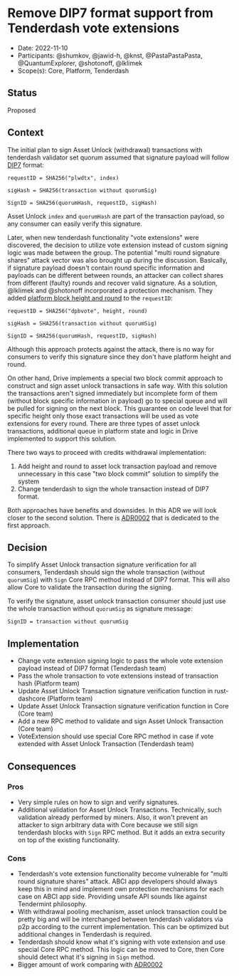 # Remove DIP7 format support from Tenderdash vote extensions

* Date: 2022-11-10
* Participants: @shumkov, @jawid-h, @knst, @PastaPastaPasta, @QuantumExplorer, @shotonoff, @lklimek
* Scope(s): Core, Platform, Tenderdash

## Status

Proposed

## Context

The initial plan to sign Asset Unlock (withdrawal) transactions with tenderdash validator
set quorum assumed that signature payload will follow [DIP7](https://github.com/dashpay/dips/blob/master/dip-0007.md) format:
```
requestID = SHA256("plwdtx", index)

sigHash = SHA256(transaction without quorumSig)

SignID = SHA256(quorumHash, requestID, sigHash)
```

Asset Unlock `index` and `quorumHash` are part of the transaction payload, so any consumer can easily
verify this signature.

Later, when new tenderdash functionality "vote extensions" were discovered, the decision to utilize vote extension
instead of custom signing logic was made between the group. The potential "multi round signature shares"
attack vector was also brought up during the discussion. Basically, if signature payload doesn't contain round specific
information and payloads can be different between rounds, an attacker can collect shares from different (faulty) rounds
and recover valid signature. As a solution, @lklimek and @shotonoff incorporated a protection mechanism.
They added [platform block height and round](https://github.com/dashpay/tenderdash/blob/dca73910c74bb8b80605e66b4a4b3a9c36c02e80/types/vote.go#L464) to the `requestID`:

```
requestID = SHA256("dpbvote", height, round)

sigHash = SHA256(transaction without quorumSig)

SignID = SHA256(quorumHash, requestID, sigHash)
```

Although this approach protects against the attack, there is no way for consumers to verify this signature
since they don't have platform height and round.

On other hand, Drive implements a special two block commit approach to construct and sign asset unlock transactions in safe way.
With this solution the transactions aren't signed immediately but incomplete form of them (without block specific information in payload)
go to special queue and will be pulled for signing on the next block. This guarantee on code level that for specific height only those
exact transactions will be used as vote extensions for every round. There are three types of asset unlock transactions, additional queue
in platform state and logic in Drive implemented to support this solution.

There two ways to proceed with credits withdrawal implementation:
1. Add height and round to asset lock transaction payload and remove unnecessary in this case "two block commit" solution to simplify the system
2. Change tenderdash to sign the whole transaction instead of DIP7 format.

Both approaches have benefits and downsides. In this ADR we will look closer to the second solution.
There is [ADR0002](./adr-0002-height-and-round-in-unlock-tx-payload.md) that is dedicated to the first approach. 

## Decision

To simplify Asset Unlock transaction signature verification for all consumers, Tenderdash should sign the whole transaction (without `quorumSig`)
with `Sign` Core RPC method instead of DIP7 format. This will also allow Core to validate the transaction during the signing.

To verify the signature, asset unlock transaction consumer should just use the whole transaction without `quorumSig` as signature message:

```
SignID = transaction without quorumSig
```

## Implementation

* Change vote extension signing logic to pass the whole vote extension payload instead of DIP7 format (Tenderdash team)
* Pass the whole transaction to vote extensions instead of transaction hash (Platform team)
* Update Asset Unlock Transaction signature verification function in rust-dashcore (Platform team)
* Update Asset Unlock Transaction signature verification function in Core (Core team)
* Add a new RPC method to validate and sign Asset Unlock Transaction (Core team)
* VoteExtension should use special Core RPC method in case if vote extended with Asset Unlock Transaction (Tenderdash team)

## Consequences

### Pros

* Very simple rules on how to sign and verify signatures.
* Additional validation for Asset Unlock Transactions. Technically, such validation already performed by miners. Also, it won't
  prevent an attacker to sign arbitrary data with Core because we still sign tenderdash blocks with `Sign` RPC method. But it adds an extra
  security on top of the existing functionality.

### Cons

* Tenderdash's vote extension functionality become vulnerable for "multi round signature shares" attack. ABCI app developers
  should always keep this in mind and implement own protection mechanisms for each case on ABCI app side. Providing unsafe API sounds
  like against Tendermint philosophy.
* With withdrawal pooling mechanism, asset unlock transaction could be pretty big and will be interchanged between tenderdash
  validators via p2p according to the current implementation. This can be optimized but additional changes in Tenderdash is required.
* Tenderdash should know what it's signing with vote extension and use special Core RPC method. This logic can be moved to Core, then
  Core should detect what it's signing in `Sign` method.
* Bigger amount of work comparing with [ADR0002](./adr-0002-height-and-round-in-unlock-tx-payload.md)

